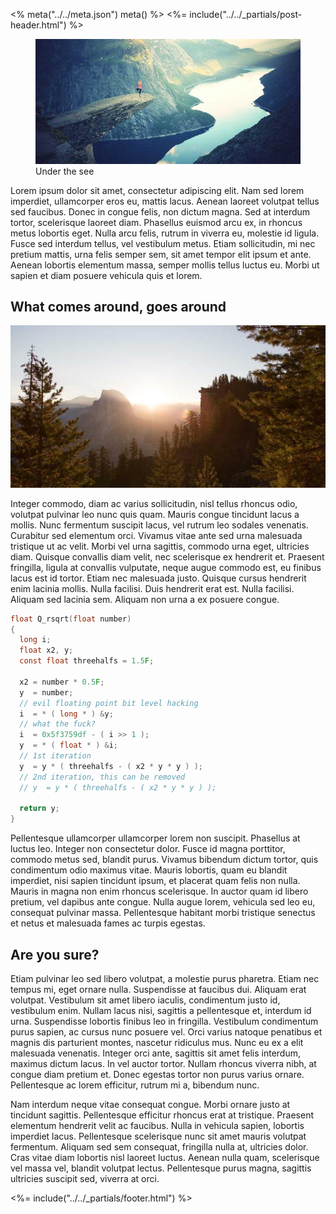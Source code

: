 <%
    meta("../../meta.json")
    meta()
%>
<%= include("../../_partials/post-header.html") %>

<figure>
<img src="./banner.jpg">
<figcaption>Under the see</figcaption>
</figure>

Lorem ipsum dolor sit amet, consectetur adipiscing elit. Nam sed lorem imperdiet, ullamcorper eros eu, mattis lacus. Aenean laoreet volutpat tellus sed faucibus. Donec in congue felis, non dictum magna. Sed at interdum tortor, scelerisque laoreet diam. Phasellus euismod arcu ex, in rhoncus metus lobortis eget. Nulla arcu felis, rutrum in viverra eu, molestie id ligula. Fusce sed interdum tellus, vel vestibulum metus. Etiam sollicitudin, mi nec pretium mattis, urna felis semper sem, sit amet tempor elit ipsum et ante. Aenean lobortis elementum massa, semper mollis tellus luctus eu. Morbi ut sapien et diam posuere vehicula quis et lorem.

## What comes around, goes around

![](./other.jpg)

Integer commodo, diam ac varius sollicitudin, nisl tellus rhoncus odio, volutpat pulvinar leo nunc quis quam. Mauris congue tincidunt lacus a mollis. Nunc fermentum suscipit lacus, vel rutrum leo sodales venenatis. Curabitur sed elementum orci. Vivamus vitae ante sed urna malesuada tristique ut ac velit. Morbi vel urna sagittis, commodo urna eget, ultricies diam. Quisque convallis diam velit, nec scelerisque ex hendrerit et. Praesent fringilla, ligula at convallis vulputate, neque augue commodo est, eu finibus lacus est id tortor. Etiam nec malesuada justo. Quisque cursus hendrerit enim lacinia mollis. Nulla facilisi. Duis hendrerit erat est. Nulla facilisi. Aliquam sed lacinia sem. Aliquam non urna a ex posuere congue.

```c
float Q_rsqrt(float number)
{
  long i;
  float x2, y;
  const float threehalfs = 1.5F;

  x2 = number * 0.5F;
  y  = number;
  // evil floating point bit level hacking
  i  = * ( long * ) &y;
  // what the fuck?
  i  = 0x5f3759df - ( i >> 1 );
  y  = * ( float * ) &i;
  // 1st iteration
  y  = y * ( threehalfs - ( x2 * y * y ) );
  // 2nd iteration, this can be removed
  // y  = y * ( threehalfs - ( x2 * y * y ) );

  return y;
}
```

Pellentesque ullamcorper ullamcorper lorem non suscipit. Phasellus at luctus leo. Integer non consectetur dolor. Fusce id magna porttitor, commodo metus sed, blandit purus. Vivamus bibendum dictum tortor, quis condimentum odio maximus vitae. Mauris lobortis, quam eu blandit imperdiet, nisi sapien tincidunt ipsum, et placerat quam felis non nulla. Mauris in magna non enim rhoncus scelerisque. In auctor quam id libero pretium, vel dapibus ante congue. Nulla augue lorem, vehicula sed leo eu, consequat pulvinar massa. Pellentesque habitant morbi tristique senectus et netus et malesuada fames ac turpis egestas.

## Are you sure?

Etiam pulvinar leo sed libero volutpat, a molestie purus pharetra. Etiam nec tempus mi, eget ornare nulla. Suspendisse at faucibus dui. Aliquam erat volutpat. Vestibulum sit amet libero iaculis, condimentum justo id, vestibulum enim. Nullam lacus nisi, sagittis a pellentesque et, interdum id urna. Suspendisse lobortis finibus leo in fringilla. Vestibulum condimentum purus sapien, ac cursus nunc posuere vel. Orci varius natoque penatibus et magnis dis parturient montes, nascetur ridiculus mus. Nunc eu ex a elit malesuada venenatis. Integer orci ante, sagittis sit amet felis interdum, maximus dictum lacus. In vel auctor tortor. Nullam rhoncus viverra nibh, at congue diam pretium et. Donec egestas tortor non purus varius ornare. Pellentesque ac lorem efficitur, rutrum mi a, bibendum nunc.

Nam interdum neque vitae consequat congue. Morbi ornare justo at tincidunt sagittis. Pellentesque efficitur rhoncus erat at tristique. Praesent elementum hendrerit velit ac faucibus. Nulla in vehicula sapien, lobortis imperdiet lacus. Pellentesque scelerisque nunc sit amet mauris volutpat fermentum. Aliquam sed sem consequat, fringilla nulla at, ultricies dolor. Cras vitae diam lobortis nisl laoreet luctus. Aenean nulla quam, scelerisque vel massa vel, blandit volutpat lectus. Pellentesque purus magna, sagittis ultricies suscipit sed, viverra at orci.

<%= include("../../_partials/footer.html") %>